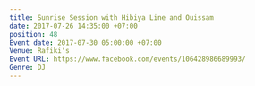 ```yaml
---
title: Sunrise Session with Hibiya Line and Ouissam
date: 2017-07-26 14:35:00 +07:00
position: 48
Event date: 2017-07-30 05:00:00 +07:00
Venue: Rafiki's
Event URL: https://www.facebook.com/events/106428986689993/
Genre: DJ
---
```


